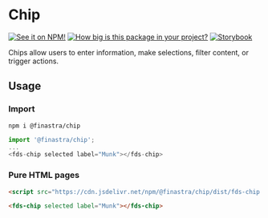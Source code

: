 # Chip

[![See it on NPM!](https://img.shields.io/npm/v/@finastra/chip?style=for-the-badge)](https://www.npmjs.com/package/@finastra/chip)
[![How big is this package in your project?](https://img.shields.io/bundlephobia/minzip/@finastra/chip?style=for-the-badge)](https://bundlephobia.com/result?p=@finastra/chip')
[![Storybook](https://shields.io/badge/-Play%20with%20this%20web%20component-2a0481?logo=storybook&style=for-the-badge)](https://finastra.github.io/finastra-design-system/?path=/story/data-display-chip--default)


Chips allow users to enter information, make selections, filter content, or trigger actions.

## Usage

### Import

```
npm i @finastra/chip
```

```ts
import '@finastra/chip';
...
<fds-chip selected label="Munk"></fds-chip>
```

### Pure HTML pages

```html
<script src="https://cdn.jsdelivr.net/npm/@finastra/chip/dist/fds-chip.js"></script>

<fds-chip selected label="Munk"></fds-chip>
```
